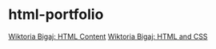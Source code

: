 # html-portfolio



[Wiktoria Bigaj: HTML Content](https://bigajwiktoria.github.io/html-portfolio/)
[Wiktoria Bigaj: HTML and CSS](https://bigajwiktoria.github.io/html-portfolio/)